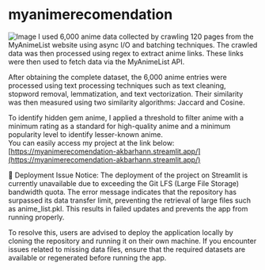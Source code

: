 # myanimerecomendation
![Image](https://github.com/user-attachments/assets/25eb1747-fe1e-4abb-b0f5-18a3d08c9ce5)
I used 6,000 anime data collected by crawling 120 pages from the MyAnimeList website using async I/O and batching techniques. The crawled data was then processed using regex to extract anime links. These links were then used to fetch data via the MyAnimeList API.  

After obtaining the complete dataset, the 6,000 anime entries were processed using text processing techniques such as text cleaning, stopword removal, lemmatization, and text vectorization. Their similarity was then measured using two similarity algorithms: Jaccard and Cosine.  

To identify hidden gem anime, I applied a threshold to filter anime with a minimum rating as a standard for high-quality anime and a minimum popularity level to identify lesser-known anime.  
You can easily access my project at the link below:  
[https://myanimerecomendation-akbarhann.streamlit.app/](https://myanimerecomendation-akbarhann.streamlit.app/)

🚨 Deployment Issue Notice:
The deployment of the project on Streamlit is currently unavailable due to exceeding the Git LFS (Large File Storage) bandwidth quota. The error message indicates that the repository has surpassed its data transfer limit, preventing the retrieval of large files such as anime_list.pkl. This results in failed updates and prevents the app from running properly.

To resolve this, users are advised to deploy the application locally by cloning the repository and running it on their own machine. If you encounter issues related to missing data files, ensure that the required datasets are available or regenerated before running the app.

